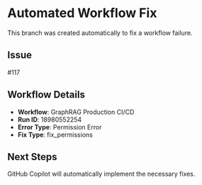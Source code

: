 # Automated Workflow Fix

This branch was created automatically to fix a workflow failure.

## Issue

#117

## Workflow Details

- **Workflow**: GraphRAG Production CI/CD
- **Run ID**: 18980552254
- **Error Type**: Permission Error
- **Fix Type**: fix_permissions

## Next Steps

GitHub Copilot will automatically implement the necessary fixes.
